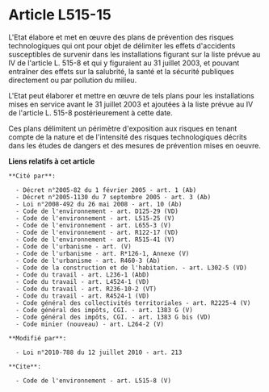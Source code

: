 # Article L515-15

L'Etat élabore et met en œuvre des plans de prévention des risques technologiques qui ont pour objet de délimiter les effets
d'accidents susceptibles de survenir dans les installations figurant sur la liste prévue au IV de l'article L. 515-8 et qui y
figuraient au 31 juillet 2003, et pouvant entraîner des effets sur la salubrité, la santé et la sécurité publiques
directement ou par pollution du milieu. 

L'Etat peut élaborer et mettre en œuvre de tels plans pour les installations mises en service avant le 31 juillet 2003 et
ajoutées à la liste prévue au IV de l'article L. 515-8 postérieurement à cette date. 

Ces plans délimitent un périmètre d'exposition aux risques en tenant compte de la nature et de l'intensité des risques
technologiques décrits dans les études de dangers et des mesures de prévention mises en oeuvre.

**Liens relatifs à cet article**

	**Cité par**:

	  - Décret n°2005-82 du 1 février 2005 - art. 1 (Ab)
	  - Décret n°2005-1130 du 7 septembre 2005 - art. 3 (Ab)
	  - Loi n°2008-492 du 26 mai 2008 - art. 10 (Ab)
	  - Code de l'environnement - art. D125-29 (VD)
	  - Code de l'environnement - art. L515-25 (V)
	  - Code de l'environnement - art. L655-3 (V)
	  - Code de l'environnement - art. R122-17 (VD)
	  - Code de l'environnement - art. R515-41 (V)
	  - Code de l'urbanisme - art. (V)
	  - Code de l'urbanisme - art. R*126-1, Annexe (V)
	  - Code de l'urbanisme - art. R460-3 (Ab)
	  - Code de la construction et de l'habitation. - art. L302-5 (VD)
	  - Code du travail - art. L236-1 (AbD)
	  - Code du travail - art. L4524-1 (VD)
	  - Code du travail - art. R236-10-2 (VT)
	  - Code du travail - art. R4524-1 (VD)
	  - Code général des collectivités territoriales - art. R2225-4 (V)
	  - Code général des impôts, CGI. - art. 1383 G (V)
	  - Code général des impôts, CGI. - art. 1383 G bis (VD)
	  - Code minier (nouveau) - art. L264-2 (V)

	**Modifié par**:

	  - Loi n°2010-788 du 12 juillet 2010 - art. 213

	**Cite**:

	  - Code de l'environnement - art. L515-8 (V)
